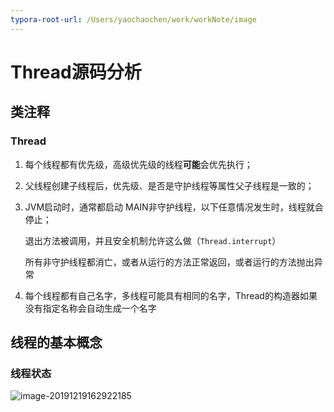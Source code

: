 ```yaml
---
typora-root-url: /Users/yaochaochen/work/workNote/image
---
```


# Thread源码分析

## 类注释

### Thread 

1. 每个线程都有优先级，高级优先级的线程**可能**会优先执行；

2. 父线程创建子线程后，优先级、是否是守护线程等属性父子线程是一致的；

3. JVM启动时，通常都启动 MAIN非守护线程，以下任意情况发生时，线程就会停止；

   退出方法被调用，并且安全机制允许这么做（`Thread.interrupt`）

   所有非守护线程都消亡，或者从运行的方法正常返回，或者运行的方法抛出异常

4. 每个线程都有自己名字，多线程可能具有相同的名字，Thread的构造器如果没有指定名称会自动生成一个名字

## 线程的基本概念

### 线程状态

![image-20191219162922185](/image-20191219162922185.png)

